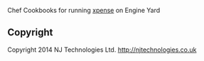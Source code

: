 Chef Cookbooks for running [xpense](https://xpense.co.uk) on Engine Yard

## Copyright
Copyright 2014 NJ Technologies Ltd.
http://njtechnologies.co.uk